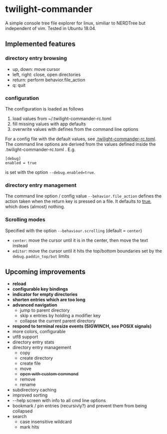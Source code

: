 # twilight-commander
A simple console tree file explorer for linux, similiar to NERDTree but independent of vim.
Tested in Ubuntu 18.04.

## Implemented features

### directory entry browsing
* up, down: move cursor
* left, right: close, open directories
* return: perform behavior.file_action
* q: quit

### configuration
The configuration is loaded as follows
1. load values from ~/.twilight-commander-rc.toml
2. fill missing values with app defaults
3. overwrite values with defines from the command line options

For a config file with the default values, see [.twilight-commander-rc.toml](./.twilight-commander-rc.toml).
The command line options are derived from the values defined inside the .twilight-commander-rc.toml .
E.g.
```
[debug]
enabled = true
```
is set with the option `--debug.enabled=true`.

### directory entry management
The command line option / config value `--behavior.file_action` defines the action taken when the return key is pressed on a file. It defaults to [true](https://en.wikipedia.org/wiki/True_and_false_(commands)), which does (almost) nothing.

### Scrolling modes
Specified with the option `--behaviour.scrolling` (default = `center`)

* `center`: move the cursor until it is in the center, then move the text instead
* `editor`: move the cursor until it hits the top/bottom boundaries set by the `debug.paddin_top/bot` limits

## Upcoming improvements
* **reload**
* **configurable key bindings**
* **indicator for empty directories**
* **shorten entries which are too long**
* **advanced navigation**
  * jump to parent directory
  * skip x entries by holding a modifier key
  * collapse the current parent directory
* **respond to terminal resize events (SIGWINCH, see POSIX signals)**
* more colors, configurable
* utf8 support
* directory entry stats
* directory entry management
  * copy
  * create directory
  * create file
  * move
  * ~~open with custom command~~
  * remove
  * rename
* subdirectory caching
* improved sorting
* --help screen with info to all cmd line options
* bookmark / pin entries (recursivly?) and prevent them from being collapsed
* search
  * case insensitive wildcard
  * mark hits


